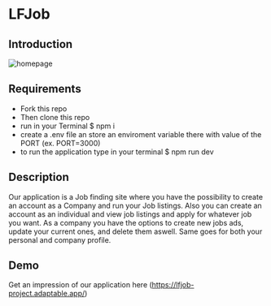 # **LFJob**

## Introduction

![homepage](/images/readmeproject2.jpg)

## Requirements

- Fork this repo
- Then clone this repo
- run in your Terminal  $ npm i
- create a .env file an store an enviroment variable there with value  of the PORT (ex. PORT=3000)
- to run the application type in your terminal $ npm run dev 

## Description

Our application is a Job finding site where you have the possibility to create an account as a Company and
run your Job listings. Also you can create an account as an individual and view job listings and apply for 
whatever job you want. As a company you have the options to create new jobs ads, update your current ones, and delete them aswell. Same goes for both your personal and company profile.

## Demo

Get an impression of our application here
 (https://lfjob-project.adaptable.app/)